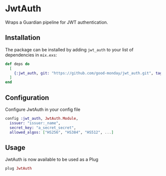 # JwtAuth

Wraps a Guardian pipeline for JWT authentication.

## Installation

The package can be installed
by adding `jwt_auth` to your list of dependencies in `mix.exs`:

```elixir
def deps do
  [
    {:jwt_auth, git: "https://github.com/good-monday/jwt_auth.git", tag: "0.4.0"}
  ]
end
```

## Configuration

Configure JwtAuth in your config file

```elixir
config :jwt_auth, JwtAuth.Module,
  issuer: "issuer:_name",
  secret_key: "a_secret_secret",
  allowed_algos: ["HS256", "HS384", "HS512", ...]
```

## Usage

JwtAuth is now available to be used as a Plug

```elixir
plug JwtAuth
```
